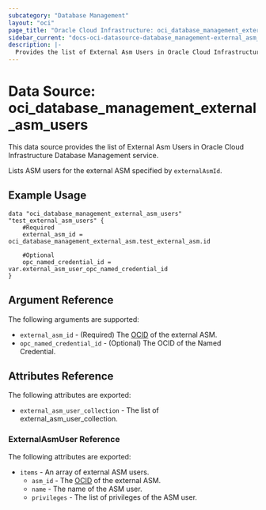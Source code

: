 ```yaml
---
subcategory: "Database Management"
layout: "oci"
page_title: "Oracle Cloud Infrastructure: oci_database_management_external_asm_users"
sidebar_current: "docs-oci-datasource-database_management-external_asm_users"
description: |-
  Provides the list of External Asm Users in Oracle Cloud Infrastructure Database Management service
---
```


# Data Source: oci_database_management_external_asm_users
This data source provides the list of External Asm Users in Oracle Cloud Infrastructure Database Management service.

Lists ASM users for the external ASM specified by `externalAsmId`.


## Example Usage

```hcl
data "oci_database_management_external_asm_users" "test_external_asm_users" {
	#Required
	external_asm_id = oci_database_management_external_asm.test_external_asm.id

	#Optional
	opc_named_credential_id = var.external_asm_user_opc_named_credential_id
}
```

## Argument Reference

The following arguments are supported:

* `external_asm_id` - (Required) The [OCID](https://docs.cloud.oracle.com/iaas/Content/General/Concepts/identifiers.htm) of the external ASM.
* `opc_named_credential_id` - (Optional) The OCID of the Named Credential.


## Attributes Reference

The following attributes are exported:

* `external_asm_user_collection` - The list of external_asm_user_collection.

### ExternalAsmUser Reference

The following attributes are exported:

* `items` - An array of external ASM users.
	* `asm_id` - The [OCID](https://docs.cloud.oracle.com/iaas/Content/General/Concepts/identifiers.htm) of the external ASM.
	* `name` - The name of the ASM user.
	* `privileges` - The list of privileges of the ASM user.

